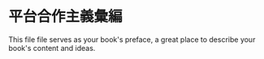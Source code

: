 # 平台合作主義彙編

This file file serves as your book's preface, a great place to describe your book's content and ideas.

